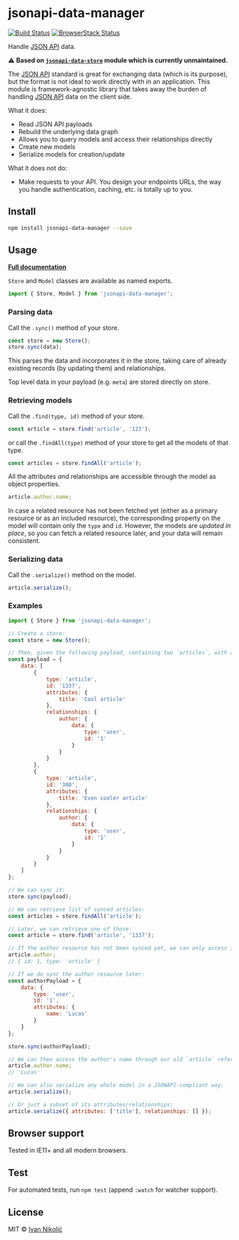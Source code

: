 # jsonapi-data-manager

[![Build Status][ci-img]][ci] [![BrowserStack Status][browserstack-img]][browserstack]

Handle [JSON API][jsonapi] data.

⚠️ **Based on [`jsonapi-data-store`](https://github.com/beauby/jsonapi-datastore) module which is
currently unmaintained.**

The [JSON API][jsonapi] standard is great for exchanging data (which is its purpose), but the format
is not ideal to work directly with in an application. This module is framework-agnostic library that
takes away the burden of handling [JSON API][jsonapi] data on the client side.

What it does:

-   Read JSON API payloads
-   Rebuild the underlying data graph
-   Allows you to query models and access their relationships directly
-   Create new models
-   Serialize models for creation/update

What it does not do:

-   Make requests to your API. You design your endpoints URLs, the way you handle authentication,
    caching, etc. is totally up to you.

## Install

```sh
npm install jsonapi-data-manager --save
```

## Usage

[**Full documentation**](https://niksy.github.io/jsonapi-data-manager/)

`Store` and `Model` classes are available as named exports.

```js
import { Store, Model } from 'jsonapi-data-manager';
```

### Parsing data

Call the `.sync()` method of your store.

```js
const store = new Store();
store.sync(data);
```

This parses the data and incorporates it in the store, taking care of already existing records (by
updating them) and relationships.

Top level data in your payload (e.g. `meta`) are stored directly on store.

### Retrieving models

Call the `.find(type, id)` method of your store.

```js
const article = store.find('article', '123');
```

or call the `.findAll(type)` method of your store to get all the models of that type.

```js
const articles = store.findAll('article');
```

All the attributes _and_ relationships are accessible through the model as object properties.

```js
article.author.name;
```

In case a related resource has not been fetched yet (either as a primary resource or as an included
resource), the corresponding property on the model will contain only the `type` and `id`. However,
the models are _updated in place_, so you can fetch a related resource later, and your data will
remain consistent.

### Serializing data

Call the `.serialize()` method on the model.

```js
article.serialize();
```

### Examples

```js
import { Store } from 'jsonapi-data-manager';

// Create a store:
const store = new Store();

// Then, given the following payload, containing two `articles`, with a related `user` who is the author of both:
const payload = {
	data: [
		{
			type: 'article',
			id: '1337',
			attributes: {
				title: 'Cool article'
			},
			relationships: {
				author: {
					data: {
						type: 'user',
						id: '1'
					}
				}
			}
		},
		{
			type: 'article',
			id: '300',
			attributes: {
				title: 'Even cooler article'
			},
			relationships: {
				author: {
					data: {
						type: 'user',
						id: '1'
					}
				}
			}
		}
	]
};

// We can sync it:
store.sync(payload);

// We can retrieve list of synced articles:
const articles = store.findAll('article');

// Later, we can retrieve one of those:
const article = store.find('article', '1337');

// If the author resource has not been synced yet, we can only access its id and its type:
article.author;
// { id: 1, type: 'article' }

// If we do sync the author resource later:
const authorPayload = {
	data: {
		type: 'user',
		id: '1',
		attributes: {
			name: 'Lucas'
		}
	}
};

store.sync(authorPayload);

// We can then access the author's name through our old `article` reference:
article.author.name;
// 'Lucas'

// We can also serialize any whole model in a JSONAPI-compliant way:
article.serialize();

// Or just a subset of its attributes/relationships:
article.serialize({ attributes: ['title'], relationships: [] });
```

## Browser support

Tested in IE11+ and all modern browsers.

## Test

For automated tests, run `npm test` (append `:watch` for watcher support).

## License

MIT © [Ivan Nikolić](http://ivannikolic.com)

<!-- prettier-ignore-start -->

[ci]: https://github.com/niksy/jsonapi-data-manager/actions?query=workflow%3ACI
[ci-img]: https://github.com/niksy/jsonapi-data-manager/actions/workflows/ci.yml/badge.svg?branch=master
[browserstack]: https://www.browserstack.com/
[browserstack-img]: https://www.browserstack.com/automate/badge.svg?badge_key=eDV0YitYd2FNR2FNamNDT0tuaGl0QmI3dFNwMkVVcVJUdmtVZ0lCZ0FlYz0tLTZQWUEvdERLS21tRmV3MWRJN0xWQUE9PQ==--465652cfc13a0b91e1905e1f65b6f11d791a9041
[jsonapi]: https://jsonapi.org/

<!-- prettier-ignore-end -->
